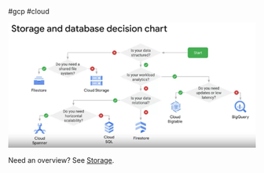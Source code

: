 #gcp #cloud 

![google-cloud-storage-decision-chart](/_img/google-cloud-storage-decision-chart.png)

Need an overview? See [Storage](/techstack/gcp/Storage.md).